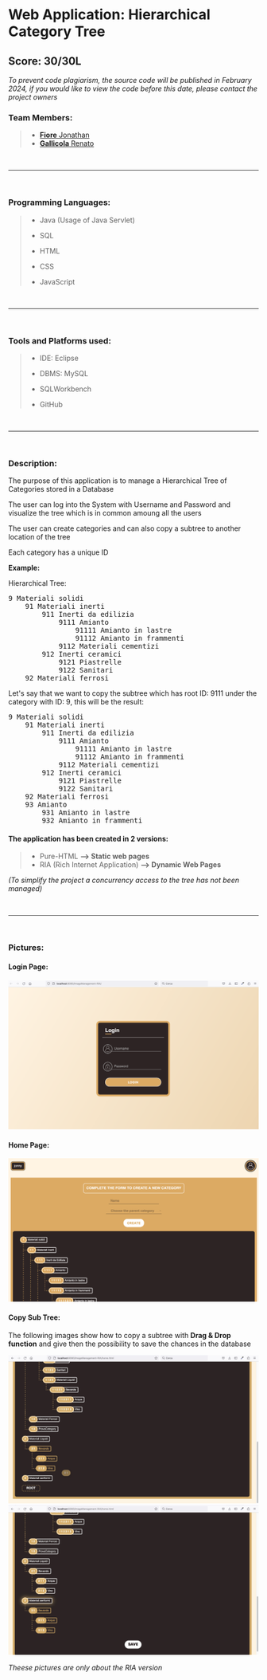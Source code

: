 # Web Application: Hierarchical Category Tree
## **Score: 30/30L**

_To prevent code plagiarism, the source code will be published in February 2024, if you would like to view the code before this date, please contact the project owners_

### Team Members:
> - [**Fiore** Jonathan](https://github.com/JonathanFiore)
> - [**Gallicola** Renato](https://github.com/RenatoGallicola)

<br/>

---
<br/>

### Programming Languages:
> - <p>Java (Usage of Java Servlet)<p> 
> - <p>SQL<p>
> - <p>HTML<p>
> - <p>CSS<p>
> - <p>JavaScript<p>

<br/>

---
<br/>

### Tools and Platforms used:
> - <p>IDE: Eclipse<p>
> - <p>DBMS: MySQL<p>
> - <p>SQLWorkbench<p>
> - <p>GitHub<p>

<br/>

---
<br/>

### Description:

<p>The purpose of this application is to manage a Hierarchical Tree of Categories stored in a Database<p>

<p>The user can log into the System with Username and Password and visualize the tree which is in common amoung all the users<p>

<p>The user can create categories and can also copy a subtree to another location of the tree<p>

<p>Each category has a unique ID<p>

**Example:**
<p> Hierarchical Tree: <p>

<pre>
9 Materiali solidi
    91 Materiali inerti
        911 Inerti da edilizia 
            9111 Amianto 
                91111 Amianto in lastre
                91112 Amianto in frammenti
            9112 Materiali cementizi 
        912 Inerti ceramici 
            9121 Piastrelle 
            9122 Sanitari 
    92 Materiali ferrosi 
</pre>

<p> Let's say that we want to copy the subtree which has root ID: 9111 under the category with ID: 9, this will be the result: <p>

<pre>
9 Materiali solidi
    91 Materiali inerti
        911 Inerti da edilizia 
            9111 Amianto 
                91111 Amianto in lastre
                91112 Amianto in frammenti
            9112 Materiali cementizi 
        912 Inerti ceramici 
            9121 Piastrelle 
            9122 Sanitari 
    92 Materiali ferrosi
    93 Amianto 
        931 Amianto in lastre
        932 Amianto in frammenti
</pre>

#### The application has been created in 2 versions:
> - Pure-HTML **--> Static web pages** 
> - RIA (Rich Internet Application) **--> Dynamic Web Pages**

_(To simplify the project a concurrency access to the tree has not been managed)_

<br/>

---
<br/>

### Pictures:

#### Login Page:
<img src="ImagesREADME/Login.png" alt="Image 1">

#### Home Page:
<img src="ImagesREADME/HomePage.png" alt="Image 2">


#### Copy Sub Tree:
 The following images show how to copy a subtree with **Drag & Drop function** and give then the possibility to save the chances in the database

<img src="ImagesREADME/D&D1.jpg" alt="Image 3">
<img src="ImagesREADME/D&D2.jpg" alt="Image 4">

_Theese pictures are only about the RIA version_
